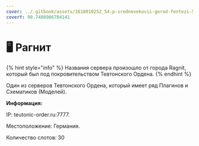 ```yaml
---
cover: ../.gitbook/assets/1618010252_54-p-srednevekovii-gorod-fentezi-58.jpg
coverY: 90.7488986784141
---
```


# 🖥 Рагнит

{% hint style="info" %}
Названия сервера произошло от города Ragnit, который был под покровительством Тевтонского Ордена.
{% endhint %}

Один из серверов Тевтонского Ордена, который имеет ряд Плагинов и Схематиков (Моделей).

**Информация:**

IP: teutonic-order.ru:7777.

Местоположение: Германия.

Количество слотов: 30
